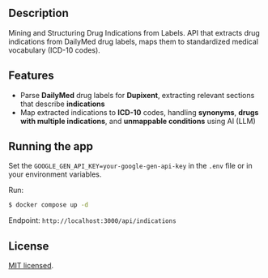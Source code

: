 ## Description

Mining and Structuring Drug Indications from Labels. API that extracts drug indications from DailyMed drug
labels, maps them to standardized medical vocabulary (ICD-10 codes).

## Features
- Parse **DailyMed** drug labels for **Dupixent**, extracting relevant sections that describe **indications**
- Map extracted indications to **ICD-10** codes, handling **synonyms**, **drugs with multiple indications**, and **unmappable conditions** using AI (LLM)

## Running the app

Set the `GOOGLE_GEN_API_KEY=your-google-gen-api-key` in the `.env` file or in your environment variables.

Run:

```bash
$ docker compose up -d
```

Endpoint: `http://localhost:3000/api/indications`

## License

[MIT licensed](LICENSE).
